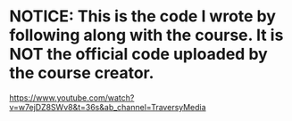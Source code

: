 # NOTICE: This is the code I wrote by following along with the course. It is NOT the official code uploaded by the course creator.
https://www.youtube.com/watch?v=w7ejDZ8SWv8&t=36s&ab_channel=TraversyMedia
